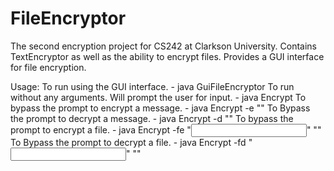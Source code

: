 # FileEncryptor
The second encryption project for CS242 at Clarkson University.
Contains TextEncryptor as well as the ability to encrypt files.
Provides a GUI interface for file encryption.

Usage:
	  To run using the GUI interface.
	    - java GuiFileEncryptor
	  To run without any arguments. Will prompt the user for input.
		- java Encrypt
	  To bypass the prompt to encrypt a message.
	    - java Encrypt -e "<message>"
	  To Bypass the prompt to decrypt a message.
	    - java Encrypt -d "<message>" <key>
	  To bypass the prompt to encrypt a file.
	    - java Encrypt -fe "<input file>" "<output file>"
	  To Bypass the prompt to decrypt a file.
	    - java Encrypt -fd "<input file>" "<output file>" <key>
